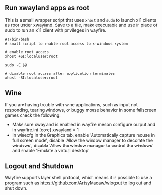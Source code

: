 ## Run xwayland apps as root

This is a small wrapper script that uses `xhost` and `sudo` to launch x11 clients as root under xwayland. Save to a file, make executable and use in place of sudo to run an x11 client with privileges in wayfire.

```
#!/bin/bash
# small script to enable root access to x-windows system

# enable root access
xhost +SI:localuser:root

sudo -E $@

# disable root access after application terminates
xhost -SI:localuser:root
```

## Wine
If you are having trouble with wine applications, such as input not responding, tearing windows, or buggy mouse behavior in some fullscreen games check the following:
- Make sure xwayland is enabled in wayfire meson configure output and in wayfire.ini [core] xwayland = 1
- In winecfg in the Graphics tab, enable 'Automatically capture mouse in full screen mode', disable 'Allow the window manager to decorate the windows', disable 'Allow the window manager to control the windows' and enable 'Emulate a virtual desktop'

## Logout and Shutdown
Wayfire supports layer shell protocol, which means it is possible to use a program such as https://github.com/ArtsyMacaw/wlogout to log out and shut down.